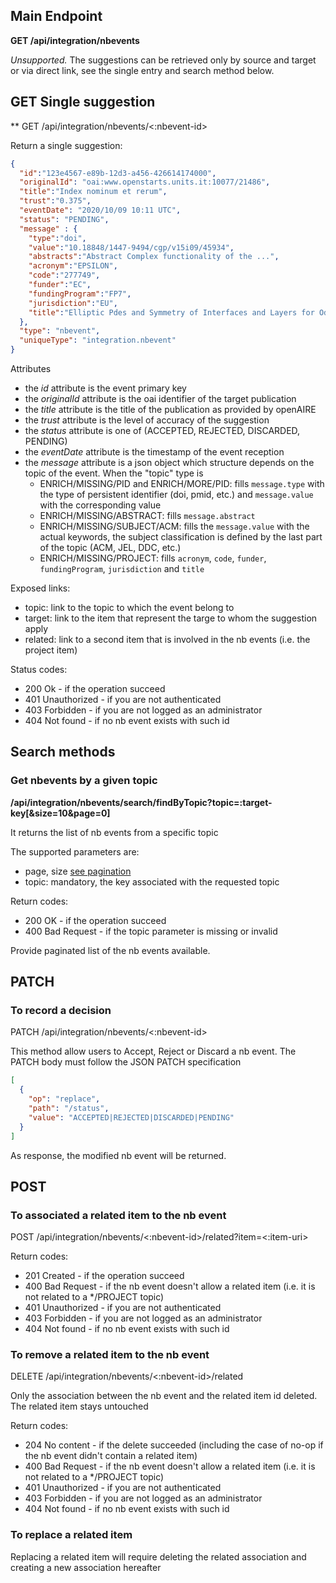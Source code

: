 ## Main Endpoint
**GET /api/integration/nbevents**

_Unsupported._ The suggestions can be retrieved only by source and target or via direct link, see the single entry and search method below. 

## GET Single suggestion
** GET /api/integration/nbevents/<:nbevent-id>

Return a single suggestion:

```json
{
  "id":"123e4567-e89b-12d3-a456-426614174000",
  "originalId": "oai:www.openstarts.units.it:10077/21486",
  "title":"Index nominum et rerum",
  "trust":"0.375",
  "eventDate": "2020/10/09 10:11 UTC",
  "status": "PENDING",
  "message" : {
    "type":"doi",
    "value":"10.18848/1447-9494/cgp/v15i09/45934",
    "abstracts":"Abstract Complex functionality of the ...",
    "acronym":"EPSILON",
    "code":"277749",
    "funder":"EC",
    "fundingProgram":"FP7",
    "jurisdiction":"EU",
    "title":"Elliptic Pdes and Symmetry of Interfaces and Layers for Odd Nonlinearities"
  },
  "type": "nbevent",
  "uniqueType": "integration.nbevent"
}
```

Attributes
* the *id* attribute is the event primary key
* the *originalId* attribute is the oai identifier of the target publication
* the *title* attribute is the title of the publication as provided by openAIRE
* the *trust* attribute is the level of accuracy of the suggestion
* the *status* attribute is one of (ACCEPTED, REJECTED, DISCARDED, PENDING)
* the *eventDate* attribute is the timestamp of the event reception
* the *message* attribute is a json object which structure depends on the topic of the event. When the "topic" type is
    * ENRICH/MISSING/PID and ENRICH/MORE/PID: fills `message.type` with the type of persistent identifier (doi, pmid, etc.) and `message.value` with the corresponding value
    * ENRICH/MISSING/ABSTRACT: fills `message.abstract`
    * ENRICH/MISSING/SUBJECT/ACM: fills the `message.value` with the actual keywords, the subject classification is defined by the last part of the topic (ACM, JEL, DDC, etc.)
    * ENRICH/MISSING/PROJECT: fills `acronym`, `code`, `funder`, `fundingProgram`, `jurisdiction` and `title`

Exposed links:
* topic: link to the topic to which the event belong to
* target: link to the item that represent the targe to whom the suggestion apply
* related: link to a second item that is involved in the nb events (i.e. the project item)

Status codes:
* 200 Ok - if the operation succeed
* 401 Unauthorized - if you are not authenticated
* 403 Forbidden - if you are not logged as an administrator
* 404 Not found - if no nb event exists with such id 

## Search methods
### Get nbevents by a given topic
**/api/integration/nbevents/search/findByTopic?topic=:target-key[&size=10&page=0]**

It returns the list of nb events from a specific topic

The supported parameters are:
* page, size [see pagination](README.md#Pagination)
* topic: mandatory, the key associated with the requested topic

Return codes:
* 200 OK - if the operation succeed
* 400 Bad Request - if the topic parameter is missing or invalid

Provide paginated list of the nb events available.

## PATCH 
### To record a decision 
PATCH /api/integration/nbevents/<:nbevent-id>

This method allow users to Accept, Reject or Discard a nb event. The PATCH body must follow the JSON PATCH specification

```json
[
  {
    "op": "replace",
    "path": "/status",
    "value": "ACCEPTED|REJECTED|DISCARDED|PENDING"
  }
]
```

As response, the modified nb event will be returned.
 
## POST
### To associated a related item to the nb event
POST /api/integration/nbevents/<:nbevent-id>/related?item=<:item-uri>

Return codes:
* 201 Created - if the operation succeed
* 400 Bad Request - if the nb event doesn't allow a related item (i.e. it is not related to a */PROJECT topic)
* 401 Unauthorized - if you are not authenticated
* 403 Forbidden - if you are not logged as an administrator
* 404 Not found - if no nb event exists with such id

### To remove a related item to the nb event
DELETE /api/integration/nbevents/<:nbevent-id>/related

Only the association between the nb event and the related item id deleted. The related item stays untouched

Return codes:
* 204 No content - if the delete succeeded (including the case of no-op if the nb event didn't contain a related item)
* 400 Bad Request - if the nb event doesn't allow a related item (i.e. it is not related to a */PROJECT topic)
* 401 Unauthorized - if you are not authenticated
* 403 Forbidden - if you are not logged as an administrator
* 404 Not found - if no nb event exists with such id

### To replace a related item
Replacing a related item will require deleting the related association and creating a new association hereafter
